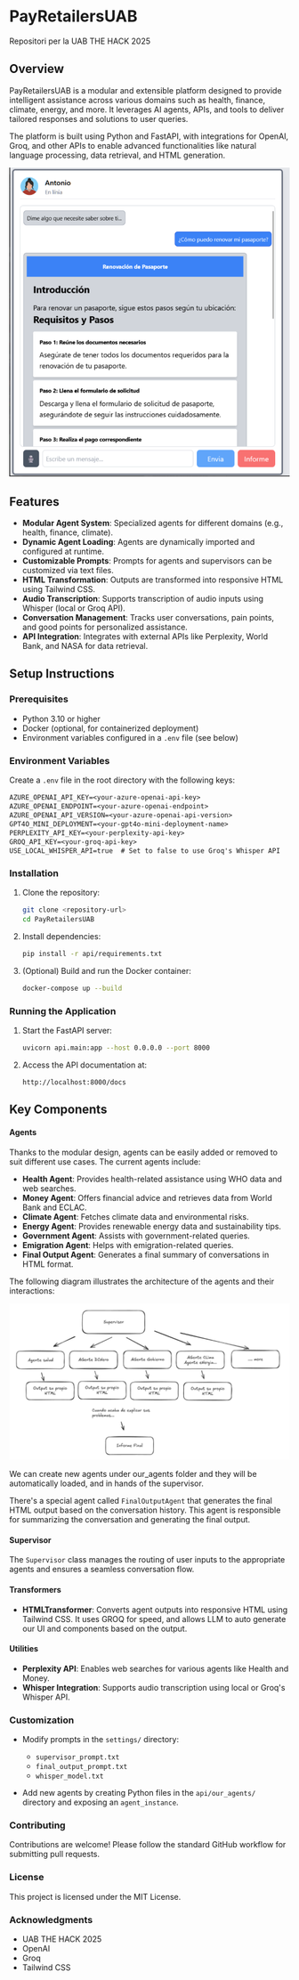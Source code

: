 # PayRetailersUAB

Repositori per la UAB THE HACK 2025

## Overview

PayRetailersUAB is a modular and extensible platform designed to provide intelligent assistance across various domains such as health, finance, climate, energy, and more. It leverages AI agents, APIs, and tools to deliver tailored responses and solutions to user queries.

The platform is built using Python and FastAPI, with integrations for OpenAI, Groq, and other APIs to enable advanced functionalities like natural language processing, data retrieval, and HTML generation.

![Example Self-Generated Output](docs/example_self_generate.png)

## Features

- **Modular Agent System**: Specialized agents for different domains (e.g., health, finance, climate).
- **Dynamic Agent Loading**: Agents are dynamically imported and configured at runtime.
- **Customizable Prompts**: Prompts for agents and supervisors can be customized via text files.
- **HTML Transformation**: Outputs are transformed into responsive HTML using Tailwind CSS.
- **Audio Transcription**: Supports transcription of audio inputs using Whisper (local or Groq API).
- **Conversation Management**: Tracks user conversations, pain points, and good points for personalized assistance.
- **API Integration**: Integrates with external APIs like Perplexity, World Bank, and NASA for data retrieval.

## Setup Instructions

### Prerequisites

- Python 3.10 or higher
- Docker (optional, for containerized deployment)
- Environment variables configured in a `.env` file (see below)

### Environment Variables

Create a `.env` file in the root directory with the following keys:

```
AZURE_OPENAI_API_KEY=<your-azure-openai-api-key>
AZURE_OPENAI_ENDPOINT=<your-azure-openai-endpoint>
AZURE_OPENAI_API_VERSION=<your-azure-openai-api-version>
GPT4O_MINI_DEPLOYMENT=<your-gpt4o-mini-deployment-name>
PERPLEXITY_API_KEY=<your-perplexity-api-key>
GROQ_API_KEY=<your-groq-api-key>
USE_LOCAL_WHISPER_API=true  # Set to false to use Groq's Whisper API
```

### Installation

1. Clone the repository:
   ```bash
   git clone <repository-url>
   cd PayRetailersUAB
   ```

2. Install dependencies:
   ```bash
   pip install -r api/requirements.txt
   ```

3. (Optional) Build and run the Docker container:
   ```bash
   docker-compose up --build
   ```

### Running the Application

1. Start the FastAPI server:
   ```bash
   uvicorn api.main:app --host 0.0.0.0 --port 8000
   ```

2. Access the API documentation at:
   ```
   http://localhost:8000/docs
   ```

## Key Components

#### Agents

Thanks to the modular design, agents can be easily added or removed to suit different use cases. The current agents include:

- **Health Agent**: Provides health-related assistance using WHO data and web searches.
- **Money Agent**: Offers financial advice and retrieves data from World Bank and ECLAC.
- **Climate Agent**: Fetches climate data and environmental risks.
- **Energy Agent**: Provides renewable energy data and sustainability tips.
- **Government Agent**: Assists with government-related queries.
- **Emigration Agent**: Helps with emigration-related queries.
- **Final Output Agent**: Generates a final summary of conversations in HTML format.


The following diagram illustrates the architecture of the agents and their interactions:

![Platform Architecture](docs/diagram.png)

We can create new agents under our_agents folder and they will be automatically loaded, and in hands of the supervisor.

There's a special agent called `FinalOutputAgent` that generates the final HTML output based on the conversation history. This agent is responsible for summarizing the conversation and generating the final output.

#### Supervisor

The `Supervisor` class manages the routing of user inputs to the appropriate agents and ensures a seamless conversation flow.

#### Transformers

- **HTMLTransformer**: Converts agent outputs into responsive HTML using Tailwind CSS. It uses GROQ for speed, and allows LLM to auto generate our UI and components based on the output.

#### Utilities

- **Perplexity API**: Enables web searches for various agents like Health and Money.
- **Whisper Integration**: Supports audio transcription using local or Groq's Whisper API.

### Customization

- Modify prompts in the `settings/` directory:
  - `supervisor_prompt.txt`
  - `final_output_prompt.txt`
  - `whisper_model.txt`

- Add new agents by creating Python files in the `api/our_agents/` directory and exposing an `agent_instance`.


### Contributing

Contributions are welcome! Please follow the standard GitHub workflow for submitting pull requests.

### License

This project is licensed under the MIT License.

### Acknowledgments

- UAB THE HACK 2025
- OpenAI
- Groq
- Tailwind CSS
